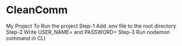 # CleanComm
My Project
To Run the project
Step-1 Add .env file to the root directory
Step-2 Write USER_NAME=<Your MongoDB atlas username> and PASSWORD=<Your MongoDB atlas password>
Step-3 Run nodemon command in CLI
